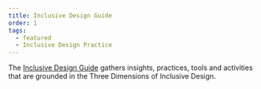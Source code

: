```yaml
---
title: Inclusive Design Guide
order: 1
tags:
  - featured
  - Inclusive Design Practice
---
```

The [Inclusive Design Guide](https://guide.inclusivedesign.ca/) gathers insights, practices, tools and activities that
are grounded in the Three Dimensions of Inclusive Design.

